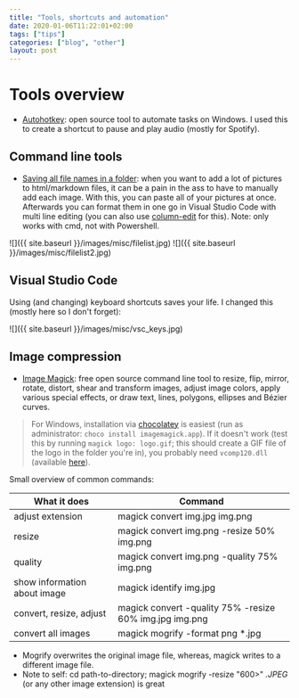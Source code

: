 ```yaml
---
title: "Tools, shortcuts and automation"
date: 2020-01-06T11:22:01+02:00
tags: ["tips"]
categories: ["blog", "other"]
layout: post
---
```


# Tools overview

- [Autohotkey](https://www.autohotkey.com/): open source tool to automate tasks on Windows. I used this to create a shortcut to pause and play audio (mostly for Spotify).

## Command line tools 

- [Saving all file names in a folder](https://dottech.org/158216/how-to-easily-copy-all-names-of-files-in-a-folder-in-windows-guide/): when you want to add a lot of pictures to html/markdown files, it can be a pain in the ass to have to manually add each image. With this, you can paste all of your pictures at once. Afterwards you can format them in one go in Visual Studio Code with multi line editing (you can also use [column-edit](https://stackoverflow.com/questions/50028649/multiline-column-copy-paste-in-vs-code#50029093) for this). Note: only works with cmd, not with Powershell.

![]({{ site.baseurl }}/images/misc/filelist.jpg)
![]({{ site.baseurl }}/images/misc/filelist2.jpg)

## Visual Studio Code
Using (and changing) keyboard shortcuts saves your life. I changed this (mostly here so I don't forget):

![]({{ site.baseurl }}/images/misc/vsc_keys.jpg)

## Image compression
- [Image Magick](https://imagemagick.org): free open source command line tool to resize, flip, mirror, rotate, distort, shear and transform images, adjust image colors, apply various special effects, or draw text, lines, polygons, ellipses and Bézier curves.
> For Windows, installation via [chocolatey](https://chocolatey.org/packages/imagemagick.app) is easiest (run as administrator: `choco install imagemagick.app`). If it doesn't work (test this by running `magick logo: logo.gif`; this should create a GIF file of the logo in the folder you're in), you probably need `vcomp120.dll` (available [here](https://support.microsoft.com/en-us/help/2977003/the-latest-supported-visual-c-downloads)).

Small overview of common commands:

What it does | Command
--- | ---
adjust extension | magick convert img.jpg img.png
resize | magick convert img.png -resize 50% img.png
quality | magick convert img.png -quality 75% img.png
show information about image | magick identify img.jpg
convert, resize, adjust | magick convert -quality 75% -resize 60% img.jpg img.png
convert all images | magick mogrify -format png *.jpg

- Mogrify overwrites the original image file, whereas, magick writes to a different image file.
- Note to self: cd path-to-directory; magick mogrify -resize "600>" *.JPEG* (or any other image extension) is great